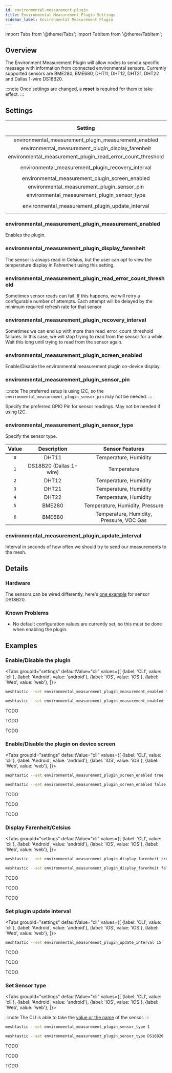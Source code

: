 ```yaml
---
id: environmental-measurement-plugin
title: Environmental Measurement Plugin Settings
sidebar_label: Environmental Measurement Plugin
---
```

import Tabs from '@theme/Tabs';
import TabItem from '@theme/TabItem';

## Overview

The Environment Measurement Plugin will allow nodes to send a specific message with information from connected environmental sensors. Currently supported sensors are BME280, BME680, DHT11, DHT12, DHT21, DHT22 and Dallas 1-wire DS18B20.

:::note
Once settings are changed, a **reset** is required for them to take effect.
:::

## Settings

| Setting | Acceptable Values | Default |
| :-----: | :---------------: | :-----: |
| environmental_measurement_plugin_measurement_enabled | `true`, `false` | `false` |
| environmental_measurement_plugin_display_farenheit | `true`, `false` | `false` |
| environmental_measurement_plugin_read_error_count_threshold | `integer` | `0` |
| environmental_measurement_plugin_recovery_interval | `integer` (seconds) | `0` |
| environmental_measurement_plugin_screen_enabled | `true`, `false` | `0` |
| environmental_measurement_plugin_sensor_pin | `integer` | `0` |
| environmental_measurement_plugin_sensor_type | `0-6` | `0` |
| environmental_measurement_plugin_update_interval | `integer` (seconds) | `0` |

### environmental_measurement_plugin_measurement_enabled

Enables the plugin.

### environmental_measurement_plugin_display_farenheit

The sensor is always read in Celsius, but the user can opt to view the temperature display in Fahrenheit using this setting.

### environmental_measurement_plugin_read_error_count_threshold

Sometimes sensor reads can fail. If this happens, we will retry a configurable number of attempts. Each attempt will be delayed by the minimum required refresh rate for that sensor

### environmental_measurement_plugin_recovery_interval

Sometimes we can end up with more than read_error_count_threshold failures. In this case, we will stop trying to read from the sensor for a while. Wait this long until trying to read from the sensor again.

### environmental_measurement_plugin_screen_enabled

Enable/Disable the environmental measurement plugin on-device display.

### environmental_measurement_plugin_sensor_pin

:::note
The preferred setup is using I2C, so the `environmental_measurement_plugin_sensor_pin` may not be needed.
:::

Specify the preferred GPIO Pin for sensor readings. May not be needed if using I2C.

### environmental_measurement_plugin_sensor_type

Specify the sensor type.

| Value | Description | Sensor Features |
| :---: | :---------: | :-------------: |
| `0` | DHT11 | Temperature, Humidity |
| `1` | DS18B20 (Dallas 1-wire) | Temperature |
| `2` | DHT12 | Temperature, Humidity |
| `3` | DHT21 | Temperature, Humidity |
| `4` | DHT22 | Temperature, Humidity |
| `5` | BME280 | Temperature, Humidity, Pressure |
| `6` | BME680 | Temperature, Humidity, Pressure, VOC Gas |

### environmental_measurement_plugin_update_interval

Interval in seconds of how often we should try to send our measurements to the mesh.

## Details

### Hardware

The sensors can be wired differently, here's [one example](https://randomnerdtutorials.com/esp32-ds18b20-temperature-arduino-ide) for sensor DS18B20.

### Known Problems

* No default configuration values are currently set, so this must be done when enabling the plugin.

## Examples

### Enable/Disable the plugin
<Tabs
  groupId="settings"
  defaultValue="cli"
  values={[
    {label: 'CLI', value: 'cli'},
    {label: 'Android', value: 'android'},
    {label: 'iOS', value: 'iOS'},
    {label: 'Web', value: 'web'},
  ]}>
  <TabItem value="cli">

```bash title="Enable Plugin"
meshtastic --set environmental_measurement_plugin_measurement_enabled true
```
```bash title="Disable Plugin"
meshtastic --set environmental_measurement_plugin_measurement_enabled false
```
  </TabItem>
  <TabItem value="android">

  TODO

  </TabItem>
  <TabItem value="iOS">

  TODO

  </TabItem>
  <TabItem value="web">

  TODO

  </TabItem>
</Tabs>

### Enable/Disable the plugin on device screen
<Tabs
  groupId="settings"
  defaultValue="cli"
  values={[
    {label: 'CLI', value: 'cli'},
    {label: 'Android', value: 'android'},
    {label: 'iOS', value: 'iOS'},
    {label: 'Web', value: 'web'},
  ]}>
  <TabItem value="cli">

```bash title="Enable on device screen"
meshtastic --set environmental_measurement_plugin_screen_enabled true
```
```bash title="Disable on device screen"
meshtastic --set environmental_measurement_plugin_screen_enabled false
```
  </TabItem>
  <TabItem value="android">

  TODO

  </TabItem>
  <TabItem value="iOS">

  TODO

  </TabItem>
  <TabItem value="web">

  TODO

  </TabItem>
</Tabs>

### Display Farenheit/Celsius
<Tabs
  groupId="settings"
  defaultValue="cli"
  values={[
    {label: 'CLI', value: 'cli'},
    {label: 'Android', value: 'android'},
    {label: 'iOS', value: 'iOS'},
    {label: 'Web', value: 'web'},
  ]}>
  <TabItem value="cli">

```bash title="Display Farenheit"
meshtastic --set environmental_measurement_plugin_display_farenheit true
```
```bash title="Display Celsius"
meshtastic --set environmental_measurement_plugin_display_farenheit false
```

  </TabItem>
  <TabItem value="android">

  TODO

  </TabItem>
  <TabItem value="iOS">

  TODO

  </TabItem>
  <TabItem value="web">

  TODO

  </TabItem>
</Tabs>

### Set plugin update interval
<Tabs
  groupId="settings"
  defaultValue="cli"
  values={[
    {label: 'CLI', value: 'cli'},
    {label: 'Android', value: 'android'},
    {label: 'iOS', value: 'iOS'},
    {label: 'Web', value: 'web'},
  ]}>
  <TabItem value="cli">

```bash title="Set plugin update interval to 15 seconds"
meshtastic --set environmental_measurement_plugin_update_interval 15
```

  </TabItem>
  <TabItem value="android">

  TODO

  </TabItem>
  <TabItem value="iOS">

  TODO

  </TabItem>
  <TabItem value="web">

  TODO

  </TabItem>
</Tabs>

### Set Sensor type

<Tabs
  groupId="settings"
  defaultValue="cli"
  values={[
    {label: 'CLI', value: 'cli'},
    {label: 'Android', value: 'android'},
    {label: 'iOS', value: 'iOS'},
    {label: 'Web', value: 'web'},
  ]}>
  <TabItem value="cli">

:::note
The CLI is able to take the [value or the name](#environmental_measurement_plugin_sensor_type) of the sensor.
:::

```bash title="Set sensor type to DS18B20"
meshtastic --set environmental_measurement_plugin_sensor_type 1
```
```bash title="Set sensor type to DS18B20"
meshtastic --set environmental_measurement_plugin_sensor_type DS18B20
```

  </TabItem>
  <TabItem value="android">

  TODO

  </TabItem>
  <TabItem value="iOS">

  TODO

  </TabItem>
  <TabItem value="web">

  TODO

  </TabItem>
</Tabs>
